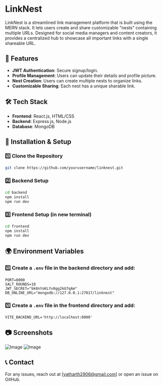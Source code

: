 # LinkNest
LinkNest is a streamlined link management platform that is built using the MERN stack. It lets users create and share customizable "nests" containing multiple URLs. 
Designed for social media managers and content creators, it provides a centralized hub to showcase all important links with a single shareable URL.

## 🎯 Features
- **JWT Authentication**: Secure signup/login.
- **Profile Management**: Users can update their details and profile picture.
- **Nest Creation**: Users can create multiple nests to organize links.
- **Customizable Sharing**: Each nest has a unique sharable link.

## 🛠️ Tech Stack
- **Frontend**: React.js, HTML/CSS
- **Backend**: Express.js, Node.js
- **Database**: MongoDB

## 🚀 Installation & Setup

### 1️⃣ Clone the Repository
```sh
git clone https://github.com/yourusername/linknest.git
```

### 2️⃣ Backend Setup
```sh
cd backend
npm install
npm run dev
```

### 3️⃣ Frontend Setup (in new terminal)
```sh
cd frontend
npm install
npm run dev
```

## 🌍 Environment Variables

### 1️⃣ Create a `.env` file in the backend directory and add:
```
PORT=8000
SALT_ROUNDS=10
JWT_SECRET="bk0nYoKLYv0gg2kU7qAm"
DB_ONLINE_URL="mongodb://127.0.0.1:27017/linknest"
```

### 1️⃣ Create a `.env` file in the frontend directory and add:
```
VITE_BACKEND_URL='http://localhost:8000'
```

## 📷 Screenshots
![Image](https://github.com/user-attachments/assets/8d8d2798-6639-44e5-b331-42c3e3da153b)
![Image](https://github.com/user-attachments/assets/7fe9543c-8d9d-4474-bbd9-17d880c5bf43)

## 📞 Contact
For any issues, reach out at [yatharth2906@gmail.com] or open an issue on GitHub.

